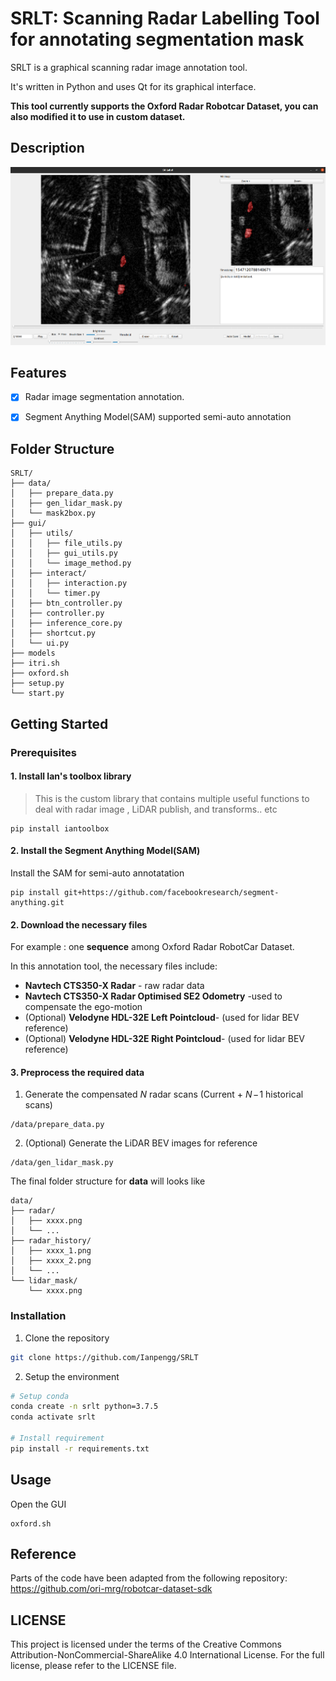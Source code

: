 # SRLT: Scanning Radar Labelling Tool for annotating segmentation mask 

SRLT is a graphical scanning radar image annotation tool.

It's written in Python and uses Qt for its graphical interface.

**This tool currently supports the Oxford Radar Robotcar Dataset, you can also modified it to use in custom dataset.**   

## Description
<img src="assets/main_gui.png?raw=true" width="720"/>


## Features
- [x] Radar image segmentation annotation.
- [x] Segment Anything Model(SAM) supported semi-auto annotation 


## Folder Structure
```
SRLT/
├── data/
│   ├── prepare_data.py
│   ├── gen_lidar_mask.py
│   └── mask2box.py
├── gui/
│   ├── utils/
│   │   ├── file_utils.py
│   │   ├── gui_utils.py
│   │   └── image_method.py
│   ├── interact/
│   │   ├── interaction.py
│   │   └── timer.py
│   ├── btn_controller.py
│   ├── controller.py
│   ├── inference_core.py
│   ├── shortcut.py
│   └── ui.py
├── models
├── itri.sh
├── oxford.sh
├── setup.py
└── start.py
```
## Getting Started

### Prerequisites

#### 1. Install Ian's toolbox library
> This is the custom library that contains multiple useful functions to deal with radar image , LiDAR publish, and transforms.. etc
```
pip install iantoolbox
```
#### 2. Install the Segment Anything Model(SAM)
Install the SAM for semi-auto annotatation
```
pip install git+https://github.com/facebookresearch/segment-anything.git
```
#### 2. Download the necessary files
For example : one **sequence** among Oxford Radar RobotCar Dataset.

In this annotation tool, the necessary files include:
- **Navtech CTS350-X Radar** - raw radar data 
- **Navtech CTS350-X Radar Optimised SE2 Odometry** -used to compensate the ego-motion
- (Optional) **Velodyne HDL-32E Left Pointcloud**- (used for lidar BEV reference) 
- (Optional) **Velodyne HDL-32E Right Pointcloud**- (used for lidar BEV reference) 

#### 3. Preprocess the required data
1. Generate the compensated $N$ radar scans (Current + $N\!-\!1$ historical scans)
```
/data/prepare_data.py
```

2. (Optional) Generate the LiDAR BEV images for reference
```
/data/gen_lidar_mask.py
```

The final folder structure for **data** will looks like 
```
data/
├── radar/
│   ├── xxxx.png
│   └── ...
├── radar_history/
│   ├── xxxx_1.png
│   ├── xxxx_2.png
│   └── ...
└── lidar_mask/
    └── xxxx.png
```

### Installation
1. Clone the repository
```sh
git clone https://github.com/Ianpengg/SRLT
```
2. Setup the environment

```sh
# Setup conda
conda create -n srlt python=3.7.5
conda activate srlt

# Install requirement
pip install -r requirements.txt
```

## Usage
Open the GUI
```
oxford.sh
```

## Reference 
Parts of the code have been adapted from the following repository:
https://github.com/ori-mrg/robotcar-dataset-sdk

## LICENSE
This project is licensed under the terms of the Creative Commons Attribution-NonCommercial-ShareAlike 4.0 International License. For the full license, please refer to the LICENSE file.
